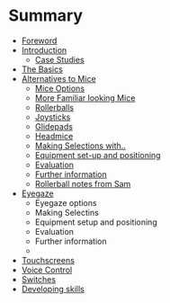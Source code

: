 # Summary

* [Foreword](README.md)
* [Introduction](1Introduction/11intro.md)
  * [Case Studies](1Introduction/12-case-studies.md)
* [The Basics](/2TheBasics/21Intro.md)
* [Alternatives to Mice](3AlternativesToMice/31-Introduction.md)
  * [Mice Options](3AlternativesToMice/32-mice-options.md)
  * [More Familiar looking Mice](/3AlternativesToMice/32a-morefamiliarlooking.md)
  * [Rollerballs](/6VoiceControl/66-further-information.md)
  * [Joysticks](/3AlternativesToMice/32c-joysticks.md)
  * [Glidepads](/3AlternativesToMice/32d-glidepads.md)
  * [Headmice](/3AlternativesToMice/32e-headmice.md)
  * [Making Selections with..](/3AlternativesToMice/33-making-selections.md)
  * [Equipment set-up and positioning ](/3AlternativesToMice/34-equipment-set-up-and-positioning.md)
  * [Evaluation](/3AlternativesToMice/35-evaluation.md)
  * [Further information](/3AlternativesToMice/36-further-information.md)
  * [Rollerball notes from Sam](/3AlternativesToMice/Rollerball-mice-notes-from-Sam.md)
* [Eyegaze](4EyeGaze/41-intro.md)
  * Eyegaze options
  * Making Selectins
  * Equipment setup and positioning
  * Evaluation
  * Further information
  * 
* [Touchscreens](5Touchscreens/51-intro.md)
* [Voice Control](6VoiceControl/61-intro.md)
* [Switches](7Switches/71-intro.md)
* [Developing skills](8DevelopingSkills/81-intro.md)




